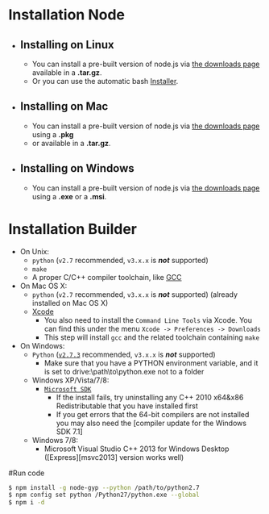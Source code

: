 # Installation Node
- ## Installing on Linux
    - You can install a pre-built version of node.js via [the downloads page](http://nodejs.org/download/) available in a **.tar.gz**.
    - Or you can use the automatic bash [Installer](https://github.com/taaem/nodejs-linux-installer/releases).

- ## Installing on Mac
    - You can install a pre-built version of node.js via [the downloads page](http://nodejs.org/download/) using a **.pkg** 
    - or available in a **.tar.gz**.

- ## Installing on Windows
    - You can install a pre-built version of node.js via [the downloads page](http://nodejs.org/download/) using a **.exe** or a **.msi**.

# Installation Builder
  * On Unix:
    * `python` (`v2.7` recommended, `v3.x.x` is __*not*__ supported)
    * `make`
    * A proper C/C++ compiler toolchain, like [GCC](https://gcc.gnu.org)
  * On Mac OS X:
    * `python` (`v2.7` recommended, `v3.x.x` is __*not*__ supported) (already installed on Mac OS X)
    * [Xcode](https://developer.apple.com/xcode/downloads/)
      * You also need to install the `Command Line Tools` via Xcode. You can find this under the menu `Xcode -> Preferences -> Downloads`
      * This step will install `gcc` and the related toolchain containing `make`
  * On Windows:
    * `Python` ([`v2.7.3`](http://www.python.org/download/releases/2.7.3#download) recommended, `v3.x.x` is __*not*__ supported)
      * Make sure that you have a PYTHON environment variable, and it is set to drive:\path\to\python.exe not to a folder
    * Windows XP/Vista/7/8:
      * [`Microsoft SDK`](https://www.microsoft.com/en-us/download/confirmation.aspx?id=8279)
        * If the install fails, try uninstalling any C++ 2010 x64&x86 Redistributable that you have installed first
        * If you get errors that the 64-bit compilers are not installed you may also need the [compiler update for the Windows SDK 7.1]
    * Windows 7/8:
      * Microsoft Visual Studio C++ 2013 for Windows Desktop ([Express][msvc2013] version works well)

#Run code

```sh
$ npm install -g node-gyp --python /path/to/python2.7
$ npm config set python /Python27/python.exe --global
$ npm i -d
```